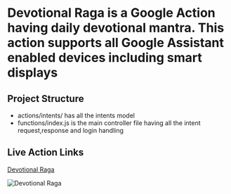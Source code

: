 # Devotional Raga is a Google Action having daily devotional mantra. This action supports all Google Assistant enabled devices including smart displays

## Project Structure</b>

* actions/intents/ has all the intents model
* functions/index.js is the main controller file having all the intent request,response and login handling


## Live Action Links
[Devotional Raga](https://assistant.google.com/services/a/uid/000000a1f20aae9b?hl=en-US)

![Devotional Raga](https://smartassistants.s3-eu-west-1.amazonaws.com/images/github/g_dr_snapshot_en_live.png)

